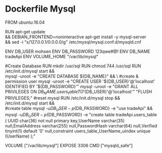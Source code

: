 # Dockerfile Mysql


FROM ubuntu:16.04

RUN apt-get update \
 && DEBIAN_FRONTEND=noninteractive apt-get install -y mysql-server \
 && sed -i "s/127.0.0.1/0.0.0.0/g" /etc/mysql/mysql.conf.d/mysqld.cnf

ENV DB_USER mohsen
ENV DB_PASSWORD 123qwe#@!
ENV DB_NAME tradeApi
ENV VOLUME_HOME "/var/lib/mysql"

#Create Database
  RUN mkdir /usr/sql
  RUN chmod 744 /usr/sql
  RUN /etc/init.d/mysql start && \
        mysql -uroot  -e "CREATE DATABASE ${DB_NAME}" && \
#create & permission user
        mysql -uroot -e "CREATE USER '${DB_USER}'@'localhost' IDENTIFIED BY '${DB_PASSWORD}'"
        mysql -uroot -e "GRANT ALL PRIVILEGES ON ${DB_NAME}.users_table  TO '${DB_USER}'@'localhost'" "FLUSH PRIVILEGES;" 
#reset mysql
  RUN /etc/init.d/mysql stop && \
    /etc/init.d/mysql start && \
#create table
        mysql -u${DB_USER} -p${DB_PASSWORD} -e "use tradeApi" && \
        mysql -u${DB_USER} -p${DB_PASSWORD} -e "create table tradeApi.users_table ( UUID char(36) not null primary key,UserName varchar(35) null,EmailAddress varchar(255) null,PasswordHash varchar(64) null,Verified  tinyint(1) default '0' null,constraint users_table_UserName_uindex   unique (UserName) );"

VOLUME ["/var/lib/mysql"]
EXPOSE 3306
CMD ["mysqld_safe"]

